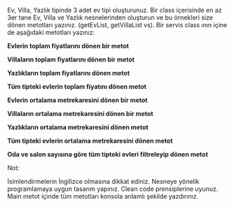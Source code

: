  Ev, Villa, Yazlık tipinde 3 adet ev tipi oluşturunuz. 
 Bir class içerisinde en az 3er tane Ev, Villa ve Yazlık nesnelerinden oluşturun ve bu örnekleri size dönen metotları yazınız. (getEvList, getVillaList vs). 
 Bir servis class ının içine de aşağıdaki metotları yazınız: 

 **Evlerin toplam fiyatlarını dönen bir metot** 
 
 **Villaların toplam fiyatlarını dönen bir metot** 
 
 **Yazlıkların toplam fiyatlarını dönen metot** 
 
 **Tüm tipteki evlerin toplam fiyatını dönen metot** 
 
 **Evlerin ortalama metrekaresini dönen bir metot** 
 
 **Villaların ortalama metrekaresini dönen bir metot** 
 
 **Yazlıkların ortalama metrekaresini dönen metot** 
 
 **Tüm tipteki evlerin ortalama metrekaresini dönen metot** 
 
 **Oda ve salon sayısına göre tüm tipteki evleri filtreleyip dönen metot** 
 

Not:

 İsimlendirmelerin İngilizce olmasına dikkat ediniz. 
 Nesneye yönelik programlamaya uygun tasarım yapınız. 
 Clean code prensiplerine uyunuz. 
 Main metot içinde tüm metotları konsola anlamlı şekilde yazdırınız. 
